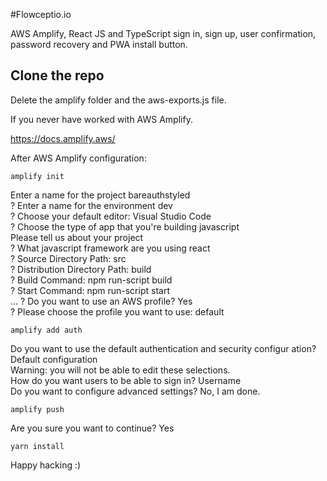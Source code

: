 #Flowceptio.io

AWS Amplify, React JS and TypeScript sign in, sign up, user confirmation, password recovery and PWA install button.

## Clone the repo

Delete the amplify folder and the aws-exports.js file.

If you never have worked with AWS Amplify.

https://docs.amplify.aws/

After AWS Amplify configuration:

`amplify init`

Enter a name for the project bareauthstyled<br />
? Enter a name for the environment dev<br />
? Choose your default editor: Visual Studio Code<br />
? Choose the type of app that you're building javascript<br />
Please tell us about your project<br />
? What javascript framework are you using react<br />
? Source Directory Path: src<br />
? Distribution Directory Path: build<br />
? Build Command: npm run-script build<br />
? Start Command: npm run-script start<br />
...
? Do you want to use an AWS profile? Yes<br />
? Please choose the profile you want to use: default

`amplify add auth`

Do you want to use the default authentication and security configur
ation? Default configuration<br />
Warning: you will not be able to edit these selections.<br />
How do you want users to be able to sign in? Username<br />
Do you want to configure advanced settings? No, I am done.

`amplify push`

Are you sure you want to continue? Yes

`yarn install`

Happy hacking :)
